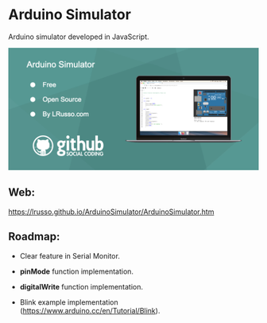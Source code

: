 # Arduino Simulator

Arduino simulator developed in JavaScript.

![alt screenshot](https://raw.githubusercontent.com/lrusso/ArduinoSimulator/master/ArduinoSimulator.png)

## Web:

https://lrusso.github.io/ArduinoSimulator/ArduinoSimulator.htm

## Roadmap:

* Clear feature in Serial Monitor.

* **pinMode** function implementation.

* **digitalWrite** function implementation.

* Blink example implementation (https://www.arduino.cc/en/Tutorial/Blink).
